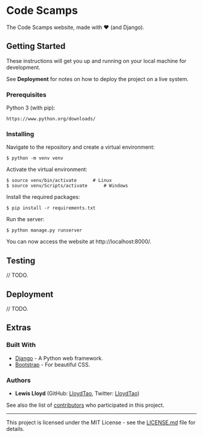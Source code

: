 # Code Scamps

The Code Scamps website, made with ❤️ (and Django).

## Getting Started

These instructions will get you up and running on your local machine for development.

See **Deployment** for notes on how to deploy the project on a live system.

### Prerequisites

Python 3 (with pip):
```
https://www.python.org/downloads/
```

### Installing

Navigate to the repository and create a virtual environment:

```
$ python -m venv venv
```

Activate the virtual environment:

```
$ source venv/bin/activate		# Linux
$ source venv/Scripts/activate		# Windows
```

Install the required packages:

```
$ pip install -r requirements.txt
```

Run the server:

```
$ python manage.py runserver
```
You can now access the website at http://localhost:8000/.

## Testing

// TODO.

## Deployment

// TODO.

## Extras

### Built With

* [Django]([https://www.djangoproject.com/](https://www.djangoproject.com/)) - A Python web framework.
* [Bootstrap]([[https://getbootstrap.com/](https://getbootstrap.com/)](https://www.djangoproject.com/)) - For beautiful CSS.

### Authors

* **Lewis Lloyd** (GitHub: [LloydTao](https://github.com/LloydTao), Twitter: [LloydTao](https://twitter.com/LloydTao))

See also the list of [contributors](https://github.com/Code-Scamps/website/contributors) who participated in this project.

---

This project is licensed under the MIT License - see the [LICENSE.md](LICENSE.md) file for details.
